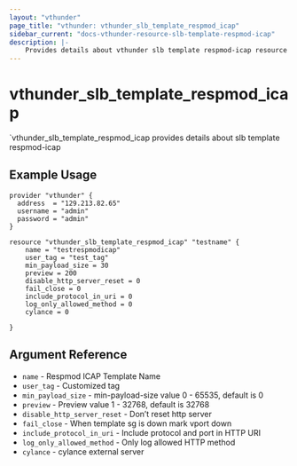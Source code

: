 ```yaml
---
layout: "vthunder"
page_title: "vthunder: vthunder_slb_template_respmod_icap"
sidebar_current: "docs-vthunder-resource-slb-template-respmod-icap"
description: |-
    Provides details about vthunder slb template respmod-icap resource for A10
---
```


# vthunder\_slb\_template\_respmod\_icap

`vthunder_slb_template_respmod_icap provides details about slb template respmod-icap
## Example Usage


```hcl
provider "vthunder" {
  address  = "129.213.82.65"
  username = "admin"
  password = "admin"
}

resource "vthunder_slb_template_respmod_icap" "testname" {
	name = "testrespmodicap"
	user_tag = "test_tag"
	min_payload_size = 30
	preview = 200
	disable_http_server_reset = 0
	fail_close = 0
	include_protocol_in_uri = 0
	log_only_allowed_method = 0
	cylance = 0

}
```

## Argument Reference

* `name` - Respmod ICAP Template Name
* `user_tag` - Customized tag
* `min_payload_size` - min-payload-size value 0 - 65535, default is 0
* `preview` - Preview value 1 - 32768, default is 32768
* `disable_http_server_reset` - Don’t reset http server
* `fail_close` - When template sg is down mark vport down
* `include_protocol_in_uri` - Include protocol and port in HTTP URI
* `log_only_allowed_method` - Only log allowed HTTP method
* `cylance` - cylance external server


